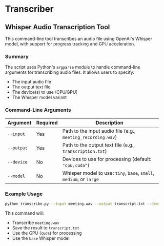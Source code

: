 # Transcriber

## Whisper Audio Transcription Tool

This command-line tool transcribes an audio file using OpenAI's Whisper model, with support for progress tracking and GPU acceleration.

### Summary

The script uses Python's `argparse` module to handle command-line arguments for transcribing audio files. It allows users to specify:

- The input audio file
- The output text file
- The device(s) to use (CPU/GPU)
- The Whisper model variant

### Command-Line Arguments

| Argument       | Required | Description                                                                 |
|----------------|--------|-----------------------------------------------------------------------------|
| `--input`      | Yes   | Path to the input audio file (e.g., `meeting_recording.wav`)                |
| `--output`     | Yes   | Path to the output text file (e.g., `transcription.txt`)                    |
| `--device`     | No    | Devices to use for processing (default: `"cpu,cuda"`)                        |
| `--model`      | No    | Whisper model to use: `tiny`, `base`, `small`, `medium`, or `large`         |

### Example Usage

```bash
python transcribe.py --input meeting.wav --output transcript.txt --device cuda --model base
```

This command will:
- Transcribe `meeting.wav`
- Save the result to `transcript.txt`
- Use the GPU (`cuda`) for processing
- Use the `base` Whisper model
